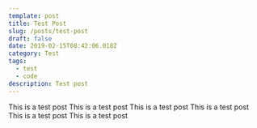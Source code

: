 ```yaml
---
template: post
title: Test Post
slug: /posts/test-post
draft: false
date: 2019-02-15T08:42:06.018Z
category: Test
tags:
  - test
  - code
description: Test post
---
```


This is a test post
This is a test post
This is a test post
This is a test post
This is a test post
This is a test post
